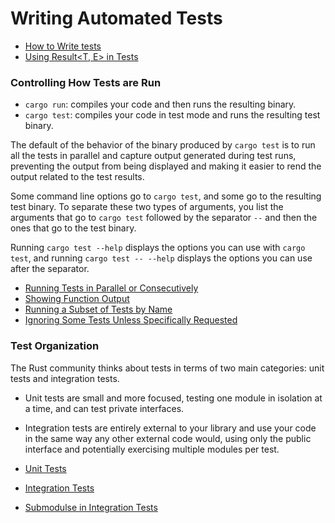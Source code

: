 # Writing Automated Tests

- [How to Write tests](101-how-to-write-tests/README.md)
- [Using Result<T, E> in Tests](101-how-to-write-tests/105-using-result-in-tests.md)


### Controlling How Tests are Run

- `cargo run`: compiles your code and then runs the resulting binary.
- `cargo test`: compiles your code in test mode and runs the resulting test binary.

The default of the behavior of the binary produced by `cargo test` is to run all the tests in parallel and capture output generated during test runs, preventing the output from being displayed and making it easier to rend the output related to the test results.

Some command line options go to `cargo test`, and some go to the resulting test binary. To separate these two types of arguments, you list the arguments that go to `cargo test` followed by the separator `--` and then the ones that go to the test binary. 

Running `cargo test --help` displays the options you can use with `cargo test`, and running `cargo test -- --help` displays the options you can use after the separator.

- [Running Tests in Parallel or Consecutively](102-running-tests-in-paralllel-or-consecutively.md)
- [Showing Function Output](103-showing-function-output.md)
- [Running a Subset of Tests by Name](104-running-subset-of-tests-by-name.md)
- [Ignoring Some Tests Unless Specifically Requested](105-ignoring-some-tests-unless-specifically-requested.md)


### Test Organization

The Rust community thinks about tests in terms of two main categories: unit tests and integration tests. 

- Unit tests are small and more focused, testing one module in isolation at a time, and can test private interfaces. 
- Integration tests are entirely external to your library and use your code in the same way any other external code would, using only the public interface and potentially exercising multiple modules per test.

- [Unit Tests](106-unit-test.md)
- [Integration Tests](107-integration-tests.md)
- [Submodulse in Integration Tests](108-submodules-in-integration-tests.md)